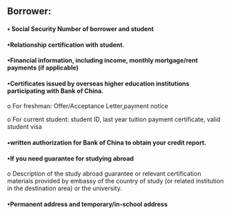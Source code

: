  
 ## Borrower:
 #### • Social Security Number of borrower and student  

 #### •Relationship certification with student.  

 #### •Financial information, including income, monthly mortgage/rent payments (if applicable)  

 #### •Certificates issued by overseas higher education institutions participating with Bank of China.    

  o	For freshman: Offer/Acceptance Letter,payment notice   

   o For current student: student ID, last year tuition payment certificate, valid student visa  

#### •written authorization for Bank of China to obtain your credit report.  

 #### •If you need guarantee for studying abroad  
o	Description of the study abroad guarantee or relevant certification materials provided by embassy of the country of study (or related institution in the destination area) or the university.  

#### •Permanent address and temporary/in-school address  